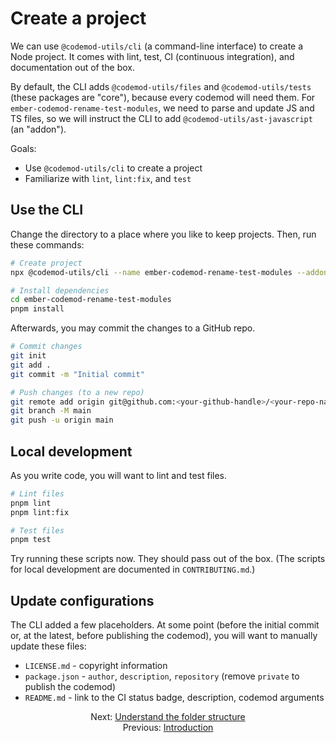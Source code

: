 # Create a project

We can use `@codemod-utils/cli` (a command-line interface) to create a Node project. It comes with lint, test, CI (continuous integration), and documentation out of the box.

By default, the CLI adds `@codemod-utils/files` and `@codemod-utils/tests` (these packages are "core"), because every codemod will need them. For `ember-codemod-rename-test-modules`, we need to parse and update JS and TS files, so we will instruct the CLI to add `@codemod-utils/ast-javascript` (an "addon").

Goals:

- Use `@codemod-utils/cli` to create a project
- Familiarize with `lint`, `lint:fix`, and `test`


## Use the CLI

Change the directory to a place where you like to keep projects. Then, run these commands:

```sh
# Create project
npx @codemod-utils/cli --name ember-codemod-rename-test-modules --addon ast-javascript

# Install dependencies
cd ember-codemod-rename-test-modules
pnpm install
```

Afterwards, you may commit the changes to a GitHub repo.

```sh
# Commit changes
git init
git add .
git commit -m "Initial commit"
```

```sh
# Push changes (to a new repo)
git remote add origin git@github.com:<your-github-handle>/<your-repo-name>.git
git branch -M main
git push -u origin main
```


## Local development

As you write code, you will want to lint and test files.

```sh
# Lint files
pnpm lint
pnpm lint:fix

# Test files
pnpm test
```

Try running these scripts now. They should pass out of the box. (The scripts for local development are documented in `CONTRIBUTING.md`.)


## Update configurations

The CLI added a few placeholders. At some point (before the initial commit or, at the latest, before publishing the codemod), you will want to manually update these files:

- `LICENSE.md` - copyright information
- `package.json` - `author`, `description`, `repository` (remove `private` to publish the codemod)
- `README.md` - link to the CI status badge, description, codemod arguments


<div align="center">
  <div>
    Next: <a href="./02-understand-the-folder-structure.md">Understand the folder structure</a>
  </div>
  <div>
    Previous: <a href="./00-introduction.md">Introduction</a>
  </div>
</div>
